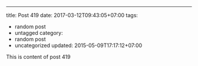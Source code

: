 ---
title: Post 419
date: 2017-03-12T09:43:05+07:00
tags:
  - random post
  - untagged
category:
  - random post
  - uncategorized
updated: 2015-05-09T17:17:12+07:00

This is content of post 419